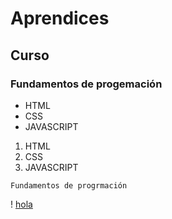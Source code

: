 #  Aprendices
##  Curso
###  Fundamentos de progemación

- HTML
- CSS
- JAVASCRIPT

1. HTML
2. CSS
3. JAVASCRIPT

~~~
Fundamentos de progrmación
~~~

! [hola](https://res.cloudinary.com/deiivy/image/upload/v1631833741/imagenes/push-dise%C3%B1o_vjrhxh.png)
